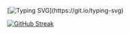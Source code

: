 [![Typing SVG](https://readme-typing-svg.herokuapp.com?font=Fira+Code&pause=1000&width=435&lines=Hi+there!%2C+I'm+Tohami+;Backend+developer++welcome+to+my+world!)](https://git.io/typing-svg)


[![GitHub Streak](https://streak-stats.demolab.com?user=altohami360&theme=dark)](https://git.io/streak-stats)
